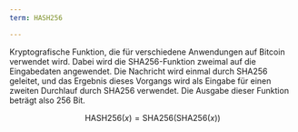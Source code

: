 ```yaml
---
term: HASH256

---
```

Kryptografische Funktion, die für verschiedene Anwendungen auf Bitcoin verwendet wird. Dabei wird die SHA256-Funktion zweimal auf die Eingabedaten angewendet. Die Nachricht wird einmal durch SHA256 geleitet, und das Ergebnis dieses Vorgangs wird als Eingabe für einen zweiten Durchlauf durch SHA256 verwendet. Die Ausgabe dieser Funktion beträgt also 256 Bit.

$$\text{HASH256}(x) = \text{SHA256}(\text{SHA256}(x))$$